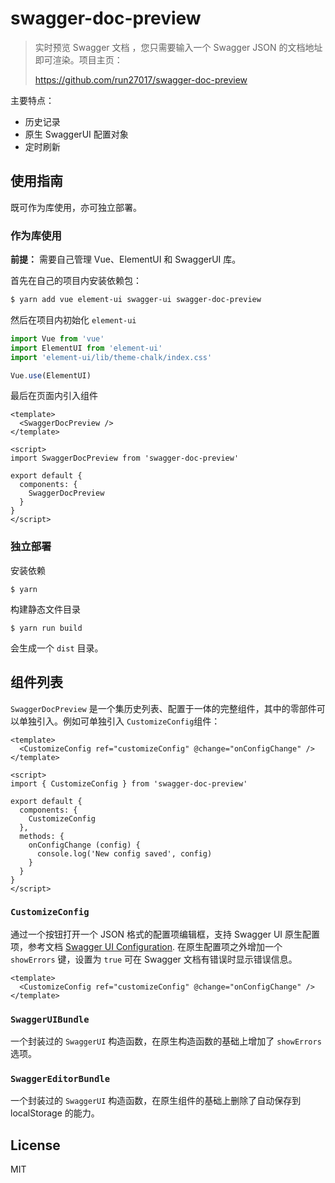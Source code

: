 # swagger-doc-preview

> 实时预览 Swagger 文档 ，您只需要输入一个 Swagger JSON 的文档地址即可渲染。项目主页：
> 
> https://github.com/run27017/swagger-doc-preview

主要特点：

- 历史记录
- 原生 SwaggerUI 配置对象
- 定时刷新

## 使用指南

既可作为库使用，亦可独立部署。

### 作为库使用

**前提：** 需要自己管理 Vue、ElementUI 和 SwaggerUI 库。

首先在自己的项目内安装依赖包：

```bash
$ yarn add vue element-ui swagger-ui swagger-doc-preview
```

然后在项目内初始化 `element-ui`

```javascript
import Vue from 'vue'
import ElementUI from 'element-ui'
import 'element-ui/lib/theme-chalk/index.css'

Vue.use(ElementUI)
```

最后在页面内引入组件

```vue
<template>
  <SwaggerDocPreview />
</template>

<script>
import SwaggerDocPreview from 'swagger-doc-preview'

export default {
  components: {
    SwaggerDocPreview
  }
}
</script>
```

### 独立部署

安装依赖

```
$ yarn
```

构建静态文件目录

```
$ yarn run build
```

会生成一个 `dist` 目录。

## 组件列表

`SwaggerDocPreview` 是一个集历史列表、配置于一体的完整组件，其中的零部件可以单独引入。例如可单独引入 `CustomizeConfig`组件：

```vue
<template>
  <CustomizeConfig ref="customizeConfig" @change="onConfigChange" />
</template>

<script>
import { CustomizeConfig } from 'swagger-doc-preview'

export default {
  components: {
    CustomizeConfig
  },
  methods: {
    onConfigChange (config) {
      console.log('New config saved', config)
    }
  }
}
</script>
```

### `CustomizeConfig`

通过一个按钮打开一个 JSON 格式的配置项编辑框，支持 Swagger UI 原生配置项，参考文档 [Swagger UI Configuration](https://github.com/swagger-api/swagger-ui/blob/master/docs/usage/configuration.md). 在原生配置项之外增加一个 `showErrors` 键，设置为 `true` 可在 Swagger 文档有错误时显示错误信息。

```vue
<template>
  <CustomizeConfig ref="customizeConfig" @change="onConfigChange" />
</template>
```

### `SwaggerUIBundle`

一个封装过的 `SwaggerUI` 构造函数，在原生构造函数的基础上增加了 `showErrors` 选项。

### `SwaggerEditorBundle`

一个封装过的 `SwaggerUI` 构造函数，在原生组件的基础上删除了自动保存到 localStorage 的能力。

## License

MIT
